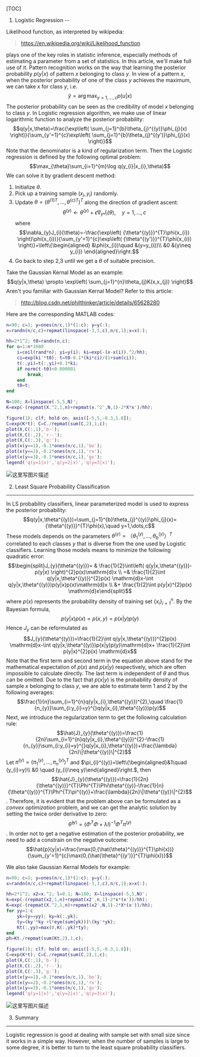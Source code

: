 ﻿
[TOC]

1. Logistic Regression
--

Likelihood function, as interpreted by wikipedia:
> https://en.wikipedia.org/wiki/Likelihood_function

plays one of the key roles in statistic inference, especially methods of estimating a parameter from a set of statistics. In this article, we'll make full use of it.
Pattern recognition works on the way that learning the posterior probability $p(y|x)$ of pattern $x$ belonging to class $y$. In view of a pattern $x$, when the posterior probability of one of the class $y$ achieves the maximum, we can take $x$ for class $y$, i.e.$$\hat{y}=\arg\max_{y=1,\dots,c}p(u|x)$$
The posterior probability can be seen as the credibility of model $x$ belonging to class $y$.
In Logistic regression algorithm, we make use of linear logarithmic function to analyze the posterior probability:
$$q(y|x,\theta)=\frac{\exp\left( \sum_{j=1}^{b}\theta_{j}^{(y)}\phi_{j}(x) \right)}{\sum_{y'=1}^{c}\exp\left( \sum_{j=1}^{b}\theta_{j}^{(y')}\phi_{j}(x) \right)}$$
Note that the denominator is a kind of regularization term. Then the Logistic regression is defined by the following optimal problem:
$$\max_{\theta}\sum_{i=1}^{m}\log q(y_{i}|x_{i},\theta)$$
We can solve it by gradient descent method:

 1. Initialize $\theta$.
 2. Pick up a training sample $(x_{i},y_{i})$ randomly.
 3. Update $\theta=({\theta^{(1)}}^{T},\dots, {\theta^{(c)}}^{T})^{T}$ along the direction of gradient ascent:$$\theta^{(y)}\leftarrow \theta^{(y)}+\epsilon\nabla_{y}J_{i}(\theta),\quad y=1,\dots,c$$where $$\nabla_{y}J_{i}(\theta)=-\frac{\exp\left( {\theta^{(y)}}^{T}\phi(x_{i}) \right)\phi(x_{i})}{\sum_{y'=1}^{c}\exp\left( {\theta^{(y')}}^{T}\phi(x_{i}) \right)}+\left\{\begin{aligned} &\phi(x_{i})\quad &(y=y_{i})\\ &0 &(y\neq y_{i}) \end{aligned}\right.$$
 4. Go back to step 2,3 until we get a $\theta$ of suitable precision.

Take the Gaussian Kernal Model as an example: $$q(y|x,\theta) \propto \exp\left( \sum_{j=1}^{n}\theta_{j}K(x,x_{j}) \right)$$
Aren't you familiar with Gaussian Kernal Model? Refer to this article:

> http://blog.csdn.net/philthinker/article/details/65628280

Here are the corresponding MATLAB codes:

```MATLAB
n=90; c=3; y=ones(n/c,1)*(1:c); y=y(:);
x=randn(n/c,c)+repmat(linspace(-3,3,c),n/c,1);x=x(:);

hh=2*1^2; t0=randn(n,c);
for o=1:n*1000
    i=ceil(rand*n); yi=y(i); ki=exp(-(x-x(i)).^2/hh);
    ci=exp(ki'*t0); t=t0-0.1*(ki*ci)/(1+sum(ci));
    t(:,yi)=t(:,yi)+0.1*ki;
    if norm(t-t0)<0.000001
        break;
    end
    t0=t;
end

N=100; X=linspace(-5,5,N)';
K=exp(-(repmat(X.^2,1,n)+repmat(x.^2',N,1)-2*X*x')/hh);

figure(1); clf; hold on; axis([-5,5,-0.3,1.8]);
C=exp(K*t); C=C./repmat(sum(C,2),1,c);
plot(X,C(:,1),'b-');
plot(X,C(:,2),'r--');
plot(X,C(:,3),'g:');
plot(x(y==1),-0.1*ones(n/c,1),'bo');
plot(x(y==2),-0.2*ones(n/c,1),'rx');
plot(x(y==3),-0.1*ones(n/c,1),'gv');
legend('q(y=1|x)','q(y=2|x)','q(y=3|x)');
```
![这里写图片描述](http://img.blog.csdn.net/20170408150856039?watermark/2/text/aHR0cDovL2Jsb2cuY3Nkbi5uZXQvcGhpbHRoaW5rZXI=/font/5a6L5L2T/fontsize/400/fill/I0JBQkFCMA==/dissolve/70/gravity/SouthEast)


2. Least Square Probability Classification
---------------------------------------
In LS probability classifiers, linear parameterized model is used to express the posterior probability:$$q(y|x,\theta^{(y)})=\sum_{j=1}^{b}\theta_{j}^{(y)}\phi_{j}(x)={\theta^{(y)}}^{T}\phi(x),\quad y=1,\dots,c$$
These models depends on the parameters $\theta^{(y)}=（\theta_{1}^{(y)},\dots, \theta_{b}^{(y)}）^{T}$ correlated to each classes $y$ that is diverse from the one used by Logistic classifiers. Learning those models means to minimize the following quadratic error:$$\begin{split}J_{y}(\theta^{(y)})= & \frac{1}{2}\int\left( q(y|x,\theta^{(y)})-p(y|x) \right)^{2}p(x)\mathrm{d}x \\ =& \frac{1}{2}\int q(y|x,\theta^{(y)})^{2}p(x) \mathrm{d}x-\int q(y|x,\theta^{(y)})p(y|x)p(x)\mathrm{d}x  \\ &+ \frac{1}{2}\int p(y|x)^{2}p(x) \mathrm{d}x\end{split}$$where $p(x)$ represents the probability density of training set $\{x_{i}\}_{i=1}^{n}$.
By the Bayesian formula,$$p(y|x)p(x)=p(x,y)=p(x|y)p(y)$$
Hence $J_{y}$ can be reformulated as
$$J_{y}(\theta^{(y)})=\frac{1}{2}\int q(y|x,\theta^{(y)})^{2}p(x) \mathrm{d}x-\int q(y|x,\theta^{(y)})p(x|y)p(y)\mathrm{d}x+ \frac{1}{2}\int p(y|x)^{2}p(x) \mathrm{d}x$$
Note that the first term and second term in the equation above stand for the mathematical expectation of $p(x)$ and $p(x|y)$ respectively, which are often impossible to calculate directly. The last term is independent of $\theta$ and thus can be omitted.
Due to the fact that $p(x|y)$ is the probability density of sample $x$ belonging to class $y$, we are able to estimate term 1 and 2 by the following averages:$$\frac{1}{n}\sum_{i=1}^{n}q(y|x_{i},\theta^{(y)})^{2},\quad \frac{1}{n_{y}}\sum_{i:y_{i}=y}^{}q(y|x_{i},\theta^{(y)})p(y)$$
Next, we introduce the regularization term to get the following calculation rule:$$\hat{J}_{y}(\theta^{(y)})=\frac{1}{2n}\sum_{i=1}^{n}q(y|x_{i},\theta^{(y)})^{2}-\frac{1}{n_{y}}\sum_{i:y_{i}=y}^{}q(y|x_{i},\theta^{(y)})+\frac{\lambda}{2n}\|\theta^{(y)}\|^{2}$$
Let $\pi^{(y)}=(\pi_{1}^{(y)},\dots,\pi_{n}^{(y)})^{T}$ and $\pi_{i}^{(y)}=\left\{\begin{aligned}&1\quad (y_{i}=y)\\ &0 \quad (y_{i}\neq y)\end{aligned}\right.$, then
$$\hat{J}_{y}(\theta^{(y)})=\frac{1}{2n}{\theta^{(y)}}^{T}\Phi^{T}\Phi\theta^{(y)}-\frac{1}{n}{\theta^{(y)}}^{T}\Phi^{T}\pi^{(y)}+\frac{\lambda}{2n}\|\theta^{(y)}\|^{2}$$.
Therefore, it is evident that the problem above can be formulated as a *convex optimization* problem, and we can get the analytic solution by setting the twice order derivative to zero:
$$\hat{\theta}^{(y)}=\left( \Phi^{T}\Phi+\lambda I \right)^{-1}\Phi^{T}\pi^{(y)}$$.
In order not to get a negative estimation of the posterior probability, we need to add a constrain on the negative outcome:$$\hat{p}(y|x)=\frac{\max(0,{\hat{\theta}^{(y)}}^{T}\phi(x))}{\sum_{y'=1}^{c}\max(0,{\hat{\theta}^{(y')}}^{T}\phi(x))}$$

We also take Gaussian Kernal Models for example:

```matlab
n=90; c=3; y=ones(n/c,1)*(1:c); y=y(:);
x=randn(n/c,c)+repmat(linspace(-3,3,c),n/c,1);x=x(:);

hh=2*1^2; x2=x.^2; l=0.1; N=100; X=linspace(-5,5,N)';
k=exp(-(repmat(x2,1,n)+repmat(x2',n,1)-2*x*(x'))/hh);
K=exp(-(repmat(X.^2,1,n)+repmat(x2',N,1)-2*X*(x'))/hh);
for yy=1:c
    yk=(y==yy); ky=k(:,yk);
    ty=(ky'*ky +l*eye(sum(yk)))\(ky'*yk);
    Kt(:,yy)=max(0,K(:,yk)*ty);
end
ph=Kt./repmat(sum(Kt,2),1,c);

figure(1); clf; hold on; axis([-5,5,-0.3,1.8]);
C=exp(K*t); C=C./repmat(sum(C,2),1,c);
plot(X,C(:,1),'b-');
plot(X,C(:,2),'r--');
plot(X,C(:,3),'g:');
plot(x(y==1),-0.1*ones(n/c,1),'bo');
plot(x(y==2),-0.2*ones(n/c,1),'rx');
plot(x(y==3),-0.1*ones(n/c,1),'gv');
legend('q(y=1|x)','q(y=2|x)','q(y=3|x)');
```
![这里写图片描述](http://img.blog.csdn.net/20170408162048871?watermark/2/text/aHR0cDovL2Jsb2cuY3Nkbi5uZXQvcGhpbHRoaW5rZXI=/font/5a6L5L2T/fontsize/400/fill/I0JBQkFCMA==/dissolve/70/gravity/SouthEast)

3. Summary
-------

Logistic regression is good at dealing with sample set with small size since it works in a simple way. However, when the number of samples is large to some degree, it is better to turn to the least square probability classifiers.